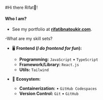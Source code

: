 #Hi there Rifat👋!

#### Who I am?

- See my portfolio at **[rifatibnatoukir.com](https://typo-portfolio.vercel.app/)**.

-What are my skill sets?

- 🖥 **Frontend (_I do frontend for fun_):**

  - **Programming:** `JavaScript` • `TypeScript`
  - **Framework/Library:** `React.js` 
  - **Utils:** `Tailwind`

- 🎡 **Ecosystem:**
  - **Containerization:** • `GitHub Codespaces`
  - **Version Control:** `Git` • `GitHub`

